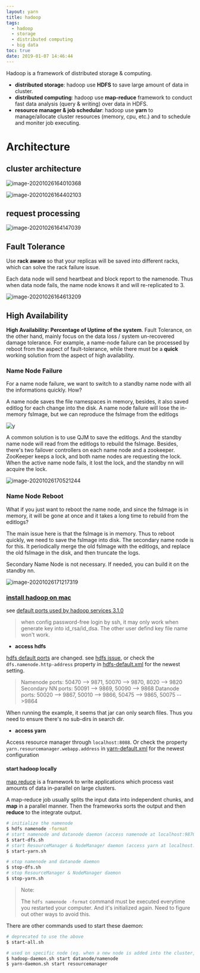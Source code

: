 ```yaml
---
layout: yarn
title: hadoop
tags:
  - hadoop
  - storage
  - distributed computing
  - big data
toc: true
date: 2019-01-07 14:46:44
---
```


Hadoop is a framework of distributed storage & computing.

* **distributed storage**: hadoop use **HDFS** to save large amount of data in cluster.
* **distributed computing**: hadoop use **map-reduce** framework to conduct fast data analysis (query & writing) over data in HDFS.
* **resource manager & job schedular**: hadoop use **yarn** to manage/allocate cluster resources (memory, cpu, etc.) and to schedule  and moniter job executing.

# Architecture

## cluster architecture

![image-20201026164010368](/images/hadoop-20201026164010368.png)

![image-20201026164402103](/images/hadoop-20201026164402103.png)

## request processing

![image-20201026164147039](/images/hadoop-20201026164147039.png)

## Fault Tolerance

Use **rack aware** so that your replicas will be saved into different racks, which can solve the rack failure issue.

Each data node will send heartbeat and block report to the namenode. Thus when data node fails, the name node knows it and will re-replicated to 3.

![image-20201026164613209](/images/hadoop-20201026164613209.png)

## High Availability

**High Availability: Percentage of Uptime of the system**. Fault Tolerance, on the other hand, mainly focus on the data loss / system un-recovered damage tolerance. For example, a name-node failure can be processed by reboot from the aspect of fault-tolerance, while there must be a **quick** working solution from the aspect of high availability.

### Name Node Failure

For a name node failure, we want to switch to a standby name node with all the informations quickly. How?

A name node saves the file namespaces in memory, besides, it also saved editlog for each change into the disk. A name node failure will lose the in-memory fsImage, but we can reproduce the fsImage from the editlogs

![y](/images/hadoop-20201026165814244.png)

A common solution is to use QJM to save the editlogs. And the standby name node will read from the editlogs to rebuild the fsImage. Besides, there's  two failover controllers on each name node and a zookeeper. ZooKeeper keeps a lock, and both name nodes are requesting the lock. When the active name node fails, it lost the lock, and the standby nn will acquire the lock.

![image-20201026170521244](/images/hadoop-20201026170521244.png)

### Name Node Reboot

What if you just want to reboot the name node, and since the fsImage is in memory, it will be gone at once and it takes a long time to rebuild from the editlogs?

The main issue here is that the fsImage is in memory. Thus to reboot quickly, we need to save the fsImage into disk. The secondary name node is for this. It periodically merge the old fsImage with the editlogs, and replace the old fsImage in the disk, and then truncate the logs.

Secondary Name Node is not necessary. If needed, you can build it on the standby nn.

![image-20201026171217319](/images/hadoop-20201026171217319.png)

### [install hadoop on mac](http://www.cnblogs.com/micrari/p/5716851.html)

see [default ports used by hadoop services 3.1.0](http://kontext.tech/docs/DataAndBusinessIntelligence/p/default-ports-used-by-hadoop-services-hdfs-mapreduce-yarn)

> when config password-free login by ssh, it may only work when generate key into id_rsa/id_dsa. The other user defind key file name won't work.

* **access hdfs**

[hdfs default ports](https://ambari.apache.org/1.2.3/installing-hadoop-using-ambari/content/reference_chap2_1.html) are changed. see [hdfs issue](https://issues.apache.org/jira/browse/HDFS-9427), or check the `dfs.namenode.http-address` property in [hdfs-default.xml](https://hadoop.apache.org/docs/r3.2.0/hadoop-project-dist/hadoop-hdfs/hdfs-default.xml) for the newest setting.

> Namenode ports: 50470 --> 9871, 50070 --> 9870, 8020 --> 9820
> Secondary NN ports: 50091 --> 9869, 50090 --> 9868
> Datanode ports: 50020 --> 9867, 50010 --> 9866, 50475 --> 9865, 50075 -- >9864

When running the example, it seems that jar can only search files. Thus you need to ensure there's no sub-dirs in search dir.

* **access yarn**

Access resource manager through `localhost:8088`. Or check the property `yarn.resourcemanager.webapp.address` in  [yarn-default.xml](https://hadoop.apache.org/docs/r3.2.0/hadoop-yarn/hadoop-yarn-common/yarn-default.xml) for the newest configuration

#### start hadoop locally

[map reduce](https://hadoop.apache.org/docs/current/hadoop-mapreduce-client/hadoop-mapreduce-client-core/MapReduceTutorial.html) is a framework to write applications which process vast amounts of data in-parallel on large clusters. 

A map-reduce job usually splits the input data into independent chunks, and **map** in a parallel manner. Then the frameworks sorts the output and then **reduce** to the integrate output.

```sh
# initialize the namenode
$ hdfs namenode -format
# start namenode and datanode daemon (access namenode at localhost:9870)
$ start-dfs.sh
# start ResourceManager & NodeManager daemon (access yarn at localhost:8088)
$ start-yarn.sh

# stop namenode and datanode daemon
$ stop-dfs.sh
# stop ResourceManager & NodeManager daemon
$ stop-yarn.sh
```

> Note:
> 
> The `hdfs namenode -format` command must be executed everytime you restarted your computer. And it's initialized again. Need to figure out other ways to avoid this.

There are other commands used to start these daemon:

```sh
# deprecated to use the above
$ start-all.sh

# used on specific node (eg. when a new node is added into the cluster, execute on that node)
$ hadoop-daemon.sh start datanode/namenode
$ yarn-daemon.sh start resourcemanager
```
